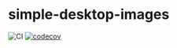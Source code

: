 # simple-desktop-images

![CI](https://github.com/BarryThePenguin/simple-desktop-images/workflows/CI/badge.svg)
[![codecov](https://codecov.io/gh/BarryThePenguin/simple-desktop-images/branch/main/graph/badge.svg?token=0JsOLTxQA8)](https://codecov.io/gh/BarryThePenguin/simple-desktop-images)
